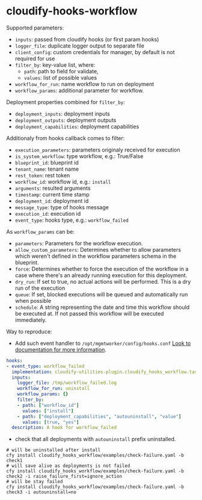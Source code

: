 # cloudify-hooks-workflow

Supported parameters:
* `inputs`: passed from cloudify hooks (or first param hooks)
* `logger_file`: duplicate logger output to separate file
* `client_config`: custom credentials for manager, by default is not required for use
* `filter_by`: key-value list, where:
  * `path`: path to field for validate,
  * `values`: list of possible values
* `workflow_for_run`: name workflow to run on deployment
* `workflow_params`: additional parameter for workflow.

Deployment properties combined for `filter_by`:
* `deployment_inputs`: deployment inputs
* `deployment_outputs`: deployment outputs
* `deployment_capabilities`: deployment capabilities

Additionaly from hooks callback comes to filter:
* `execution_parameters`: parameters originaly received for execution
* `is_system_workflow`: type workflow, e.g.: True/False
* `blueprint_id`: blueprint id
* `tenant_name`: tenant name
* `rest_token`: rest token
* `workflow_id`: workflow id, e.g.: `install`
* `arguments`: resulted arguments
* `timestamp`: current time stamp
* `deployment_id`: deployment id
* `message_type`: type of hooks message
* `execution_id`: execution id
* `event_type`: hooks type, e.g.: `workflow_failed`

As `workflow_params` can be:
* `parameters`: Parameters for the workflow execution.
* `allow_custom_parameters`: Determines whether to allow parameters which
  weren't defined in the workflow parameters schema in the blueprint.
* `force`: Determines whether to force the execution of the workflow in a
  case where there's an already running execution for this deployment.
* `dry_run`: If set to true, no actual actions will be performed. This is
  a dry run of the execution
* `queue`: If set, blocked executions will be queued and automatically run
  when possible
* `schedule`: A string representing the date and time this workflow should
  be executed at. If not passed this workflow will be executed immediately.

Way to reproduce:
* Add such event handler to `/opt/mgmtworker/config/hooks.conf`
[Look to documentation for more information](https://docs.cloudify.co/5.0.5/working_with/manager/actionable-events/).
```yaml
hooks:
- event_type: workflow_failed
  implementation: cloudify-utilities-plugin.cloudify_hooks_workflow.tasks.run_workflow
  inputs:
    logger_file: /tmp/workflow_failed.log
    workflow_for_run: uninstall
    workflow_params: {}
    filter_by:
    - path: ["workflow_id"]
      values: ["install"]
    - path: ["deployment_capabilities", "autouninstall", "value"]
      values: [true, "yes"]
  description: A hook for workflow_failed
```
* check that all deployments with `autouninstall` prefix uninstalled.
```shell
# will be uninstalled after install
cfy install cloudify_hooks_workflow/examples/check-failure.yaml -b check1
# will save alive as deployments is not failed
cfy install cloudify_hooks_workflow/examples/check-failure.yaml -b check2 -i raise_failure_first=ignore_action
# will be stay failed
cfy install cloudify_hooks_workflow/examples/check-failure.yaml -b check3 -i autouninstall=no
```
